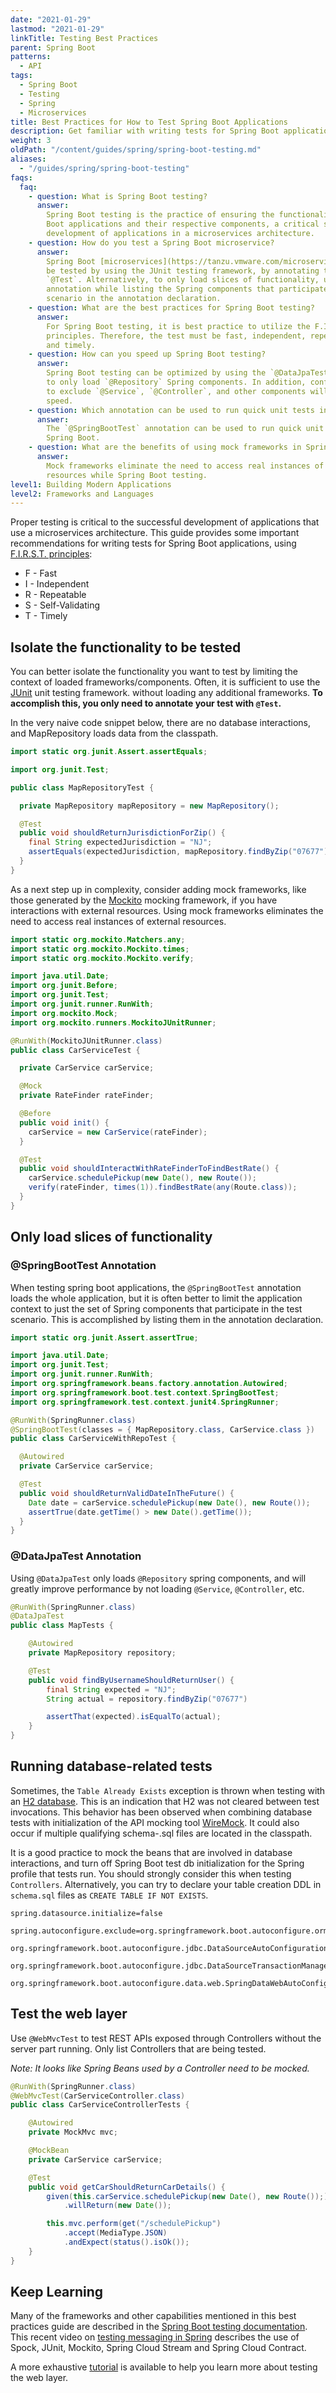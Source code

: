 ```yaml
---
date: "2021-01-29"
lastmod: "2021-01-29"
linkTitle: Testing Best Practices
parent: Spring Boot
patterns:
  - API
tags:
  - Spring Boot
  - Testing
  - Spring
  - Microservices
title: Best Practices for How to Test Spring Boot Applications
description: Get familiar with writing tests for Spring Boot applications that are fast, independent, repeatable, self-validating, and timely.
weight: 3
oldPath: "/content/guides/spring/spring-boot-testing.md"
aliases:
  - "/guides/spring/spring-boot-testing"
faqs:
  faq:
    - question: What is Spring Boot testing?
      answer:
        Spring Boot testing is the practice of ensuring the functionality of Spring
        Boot applications and their respective components, a critical step in the successful
        development of applications in a microservices architecture.
    - question: How do you test a Spring Boot microservice?
      answer:
        Spring Boot [microservices](https://tanzu.vmware.com/microservices) can
        be tested by using the JUnit testing framework, by annotating the test with
        `@Test`. Alternatively, to only load slices of functionality, use the `@SpringBootTest`
        annotation while listing the Spring components that participate in the test
        scenario in the annotation declaration.
    - question: What are the best practices for Spring Boot testing?
      answer:
        For Spring Boot testing, it is best practice to utilize the F.I.R.S.T.
        principles. Therefore, the test must be fast, independent, repeatable, self-validating,
        and timely.
    - question: How can you speed up Spring Boot testing?
      answer:
        Spring Boot testing can be optimized by using the `@DataJpaTest` annotation
        to only load `@Repository` Spring components. In addition, configuring the test
        to exclude `@Service`, `@Controller`, and other components will greatly improve
        speed.
    - question: Which annotation can be used to run quick unit tests in Spring Boot?
      answer:
        The `@SpringBootTest` annotation can be used to run quick unit tests in
        Spring Boot.
    - question: What are the benefits of using mock frameworks in Spring Boot testing?
      answer:
        Mock frameworks eliminate the need to access real instances of external
        resources while Spring Boot testing.
level1: Building Modern Applications
level2: Frameworks and Languages
---
```


Proper testing is critical to the successful development of applications that use a microservices architecture. This guide provides some important recommendations for writing tests for Spring Boot applications, using [F.I.R.S.T. principles](https://www.appsdeveloperblog.com/the-first-principle-in-unit-testing/):

- F - Fast
- I - Independent
- R - Repeatable
- S - Self-Validating
- T - Timely

## Isolate the functionality to be tested

You can better isolate the functionality you want to test by limiting the context of loaded frameworks/components. Often, it is sufficient to use the [JUnit](https://junit.org/) unit testing framework. without loading any additional frameworks. **To accomplish this, you only need to annotate your test with `@Test`.**

In the very naive code snippet below, there are no database interactions, and MapRepository loads data from the classpath.

```java
import static org.junit.Assert.assertEquals;

import org.junit.Test;

public class MapRepositoryTest {

  private MapRepository mapRepository = new MapRepository();

  @Test
  public void shouldReturnJurisdictionForZip() {
    final String expectedJurisdiction = "NJ";
    assertEquals(expectedJurisdiction, mapRepository.findByZip("07677"));
  }
}

```

As a next step up in complexity, consider adding mock frameworks, like those generated by the [Mockito](https://site.mockito.org) mocking framework, if you have interactions with external resources. Using mock frameworks eliminates the need to access real instances of external resources.

```java
import static org.mockito.Matchers.any;
import static org.mockito.Mockito.times;
import static org.mockito.Mockito.verify;

import java.util.Date;
import org.junit.Before;
import org.junit.Test;
import org.junit.runner.RunWith;
import org.mockito.Mock;
import org.mockito.runners.MockitoJUnitRunner;

@RunWith(MockitoJUnitRunner.class)
public class CarServiceTest {

  private CarService carService;

  @Mock
  private RateFinder rateFinder;

  @Before
  public void init() {
    carService = new CarService(rateFinder);
  }

  @Test
  public void shouldInteractWithRateFinderToFindBestRate() {
    carService.schedulePickup(new Date(), new Route());
    verify(rateFinder, times(1)).findBestRate(any(Route.class));
  }
}

```

## Only load slices of functionality

### @SpringBootTest Annotation

When testing spring boot applications, the `@SpringBootTest` annotation loads the whole application, but it is often better to limit the application context to just the set of Spring components that participate in the test scenario. This is accomplished by listing them in the annotation declaration.

```java
import static org.junit.Assert.assertTrue;

import java.util.Date;
import org.junit.Test;
import org.junit.runner.RunWith;
import org.springframework.beans.factory.annotation.Autowired;
import org.springframework.boot.test.context.SpringBootTest;
import org.springframework.test.context.junit4.SpringRunner;

@RunWith(SpringRunner.class)
@SpringBootTest(classes = { MapRepository.class, CarService.class })
public class CarServiceWithRepoTest {

  @Autowired
  private CarService carService;

  @Test
  public void shouldReturnValidDateInTheFuture() {
    Date date = carService.schedulePickup(new Date(), new Route());
    assertTrue(date.getTime() > new Date().getTime());
  }
}

```

### @DataJpaTest Annotation

Using `@DataJpaTest` only loads `@Repository` spring components, and will greatly improve performance by not loading `@Service`, `@Controller`, etc.

```java
@RunWith(SpringRunner.class)
@DataJpaTest
public class MapTests {

	@Autowired
	private MapRepository repository;

	@Test
	public void findByUsernameShouldReturnUser() {
    	final String expected = "NJ";
    	String actual = repository.findByZip("07677")

    	assertThat(expected).isEqualTo(actual);
	}
}
```

## Running database-related tests

Sometimes, the `Table Already Exists` exception is thrown when testing with an [H2 database](http://www.h2database.com/html/main.html). This is an indication that H2 was not cleared between test invocations. This behavior has been observed when combining database tests with initialization of the API mocking tool [WireMock](http://wiremock.org). It could also occur if multiple qualifying schema-.sql files are located in the classpath.

It is a good practice to mock the beans that are involved in database interactions, and turn off Spring Boot test db initialization for the Spring profile that tests run. You should strongly consider this when testing `Controllers`. Alternatively, you can try to declare your table creation DDL in `schema.sql` files as `CREATE TABLE IF NOT EXISTS`.

```properties
spring.datasource.initialize=false

spring.autoconfigure.exclude=org.springframework.boot.autoconfigure.orm.jpa.HibernateJpaAutoConfiguration,\
	org.springframework.boot.autoconfigure.jdbc.DataSourceAutoConfiguration,\
	org.springframework.boot.autoconfigure.jdbc.DataSourceTransactionManagerAutoConfiguration,\
	org.springframework.boot.autoconfigure.data.web.SpringDataWebAutoConfiguration

```

## Test the web layer

Use `@WebMvcTest` to test REST APIs exposed through Controllers without the server part running. Only list Controllers that are being tested.

_Note: It looks like Spring Beans used by a Controller need to be mocked._

```java
@RunWith(SpringRunner.class)
@WebMvcTest(CarServiceController.class)
public class CarServiceControllerTests {

	@Autowired
	private MockMvc mvc;

	@MockBean
	private CarService carService;

	@Test
	public void getCarShouldReturnCarDetails() {
    	given(this.carService.schedulePickup(new Date(), new Route());)
        	.willReturn(new Date());

    	this.mvc.perform(get("/schedulePickup")
        	.accept(MediaType.JSON)
        	.andExpect(status().isOk());
	}
}
```

## Keep Learning

Many of the frameworks and other capabilities mentioned in this best practices guide are described in the [Spring Boot testing documentation](https://docs.spring.io/spring-boot/docs/current/reference/html/boot-features-testing.html). This recent video on [testing messaging in Spring](/tv/code/0004/) describes the use of Spock, JUnit, Mockito, Spring Cloud Stream and Spring Cloud Contract.

A more exhaustive [tutorial](https://spring.io/guides/gs/testing-web/) is available to help you learn more about testing the web layer.
